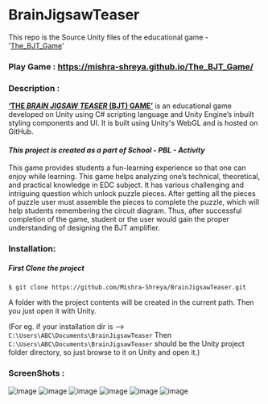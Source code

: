# BrainJigsawTeaser
This repo is the Source Unity files of the educational game - '[The_BJT_Game](https://mishra-shreya.github.io/The_BJT_Game/index.html)'


### Play Game : https://mishra-shreya.github.io/The_BJT_Game/


### Description :
**[‘THE _BRAIN JIGSAW TEASER_ (BJT) GAME’](https://mishra-shreya.github.io/The_BJT_Game/index.html)** is an educational game developed on Unity using C# scripting language and Unity Engine’s inbuilt styling components and UI. It is built using Unity's WebGL and is hosted on GitHub.

#### _This project is created as a part of School - PBL - Activity_

This game provides students a fun-learning experience so that one can enjoy while learning. This game helps analyzing one’s technical, theoretical, and practical knowledge in EDC subject. It has various challenging and intriguing question which unlock puzzle pieces. After getting all the pieces of puzzle user must assemble the pieces to complete the puzzle, which will help students remembering the circuit diagram. Thus, after successful completion of the game, student or the user would gain the proper understanding of designing the BJT amplifier.


### Installation:

##### First Clone the project
``` $ git clone https://github.com/Mishra-Shreya/BrainJigsawTeaser.git ```

A folder with the project contents will be created in the current path.
Then you just open it with Unity. 

(For eg. if your installation dir is --> ```C:\Users\ABC\Documents\BrainJigsawTeaser```
Then ```C:\Users\ABC\Documents\BrainJigsawTeaser``` should be the Unity project folder directory, so just browse to it on Unity and open it.)


### ScreenShots :
![image](https://user-images.githubusercontent.com/69296480/163382313-0b0e72a0-78c1-42cc-89ac-b3bdb96126ec.png)
![image](https://user-images.githubusercontent.com/69296480/163382356-be4fed09-b712-4ce4-848b-93be52117bc7.png)
![image](https://user-images.githubusercontent.com/69296480/163382371-b5872f1e-a3b2-4e58-9fb0-b28fbb058e92.png)
![image](https://user-images.githubusercontent.com/69296480/163382398-613f1b77-bbb1-4054-9bf9-3661d7d71378.png)
![image](https://user-images.githubusercontent.com/69296480/163382427-33175789-26e2-48c1-9cb8-982d9570e4ca.png)
![image](https://user-images.githubusercontent.com/69296480/163382447-7d34a705-3b13-4795-8f72-b46bdb6acc6c.png)

